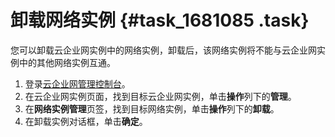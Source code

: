 # 卸载网络实例 {#task_1681085 .task}

您可以卸载云企业网实例中的网络实例，卸载后，该网络实例将不能与云企业网实例中的其他网络实例互通。

1.  登录[云企业网管理控制台](https://cen.console.aliyun.com/)。
2.  在云企业网实例页面，找到目标云企业网实例，单击**操作**列下的**管理**。
3.  在**网络实例管理**页签，找到目标网络实例，单击**操作**列下的**卸载**。
4.  在卸载实例对话框，单击**确定**。

